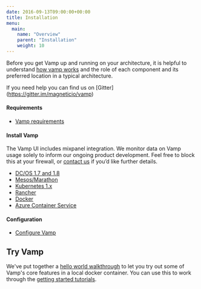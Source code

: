 ```yaml
---
date: 2016-09-13T09:00:00+00:00
title: Installation
menu:
  main:
    name: "Overview"
    parent: "Installation"
    weight: 10
---
```

Before you get Vamp up and running on your architecture, it is helpful to understand [how vamp works](/documentation/how-vamp-works/architecture-and-components) and the role of each component and its preferred location in a typical architecture.  

If you need help you can find us on [Gitter] (https://gitter.im/magneticio/vamp)

#### Requirements

* [Vamp requirements](/documentation/how-vamp-works/requirements)

#### Install Vamp
The Vamp UI includes mixpanel integration. We monitor data on Vamp usage solely to inform our ongoing product development. Feel free to block this at your firewall, or [contact us](contact) if you’d like further details.

* [DC/OS 1.7 and 1.8](/documentation/installation/dcos)
* [Mesos/Marathon](/documentation/installation/mesos-marathon)
* [Kubernetes 1.x](/documentation/installation/kubernetes)
* [Rancher](/documentation/installation/rancher)
* [Docker](/documentation/installation/docker)
* [Azure Container Service](/documentation/installation/azure-container-service)

#### Configuration

* [Configure Vamp](/documentation/installation/configure-vamp/)

## Try Vamp

We've put together a [hello world walkthrough](/documentation/installation/hello-world/) to let you try out some of Vamp's core features in a local docker container. You can use this to work through the [getting started tutorials](/documentation/tutorials).



